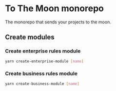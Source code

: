 # To The Moon monorepo

The monorepo that sends your projects to the moon.

## Create modules

### Create enterprise rules module

```bash
yarn create-enterprise-module [name]
```

### Create business rules module

```bash
yarn create-business-module [name]
```
